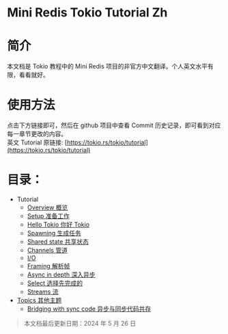# Mini Redis Tokio Tutorial Zh

# 简介

本文档是 Tokio 教程中的 Mini Redis 项目的非官方中文翻译。个人英文水平有限，看看就好。

# 使用方法

点击下方链接即可，然后在 github 项目中查看 Commit 历史记录，即可看到对应每一章节更改的内容。\
英文 Tutorial 原链接: [https://tokio.rs/tokio/tutorial](https://tokio.rs/tokio/tutorial)

# 目录：

- Tutorial
  - [Overview 概览](./pages/Overview.md)
  - [Setup 准备工作](./pages/Setup.md)
  - [Hello Tokio 你好 Tokio](./pages/HelloTokio.md)
  - [Spawning 生成任务](./pages/Spawning.md)
  - [Shared state 共享状态](./pages/Sharedstate.md)
  - [Channels 管道](./pages/Channels.md) 
  - [I/O](./pages/IO.md)
  - [Framing 解析帧](./pages/Framing.md)
  - [Async in depth 深入异步](./pages/Asyncindepth.md)
  - [Select 选择先完成的](./pages/Select.md)
  - [Streams 流](./pages/Streams.md)
- [Topics 其他主题](./pages/Topics.md)
  - [Bridging with sync code 异步与同步代码共存](./pages/Bridgingwithsynccode.md)

> 本文档最后更新日期：2024 年 5 月 26 日
